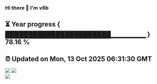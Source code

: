 ### Hi there 👋  I'm v6b  
⏳ Year progress { ███████████████████████▁▁▁▁▁▁▁ } 78.16 %
---
⏰ Updated on Mon, 13 Oct 2025 06:31:30 GMT
---
![](https://github-readme-stats.vercel.app/api?username=v6b&bg_color=30,e96443,904e95&title_color=fff&text_color=fff&layout=compact)
![](https://github-readme-stats.vercel.app/api/top-langs/?username=v6b&layout=compact&bg_color=30,e96443,904e95&title_color=fff&text_color=fff)  
![](https://gcore.jsdelivr.net/gh/v6b/v6b@main/assets/github-contribution-grid-snake.svg)

